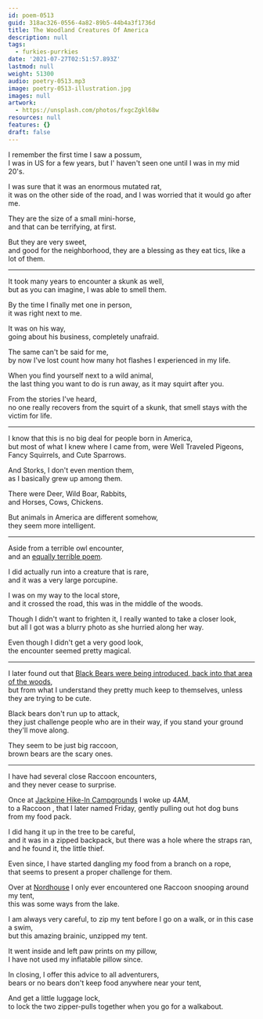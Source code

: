 ```yaml
---
id: poem-0513
guid: 318ac326-0556-4a82-89b5-44b4a3f1736d
title: The Woodland Creatures Of America
description: null
tags:
  - furkies-purrkies
date: '2021-07-27T02:51:57.893Z'
lastmod: null
weight: 51300
audio: poetry-0513.mp3
image: poetry-0513-illustration.jpg
images: null
artwork:
  - https://unsplash.com/photos/fxgcZgkl68w
resources: null
features: {}
draft: false
---
```


I remember the first time I saw a possum,\
I was in US for a few years, but I' haven't seen one until I was in my mid 20's.

I was sure that it was an enormous mutated rat,\
it was on the other side of the road, and I was worried that it would go after me.

They are the size of a small mini-horse,\
and that can be terrifying, at first.

But they are very sweet,\
and good for the neighborhood, they are a blessing as they eat tics, like a lot of them.

---

It took many years to encounter a skunk as well,\
but as you can imagine, I was able to smell them.

By the time I finally met one in person,\
it was right next to me.

It was on his way,\
going about his business, completely unafraid.

The same can't be said for me,\
by now I've lost count how many hot flashes I experienced in my life.

When you find yourself next to a wild animal,\
the last thing you want to do is run away, as it may squirt after you.

From the stories I've heard,\
no one really recovers from the squirt of a skunk, that smell stays with the victim for life.

---

I know that this is no big deal for people born in America,\
but most of what I knew where I came from, were Well Traveled Pigeons, Fancy Squirrels, and Cute Sparrows.

And Storks, I don't even mention them,\
as I basically grew up among them.

There were Deer, Wild Boar, Rabbits,\
and Horses, Cows, Chickens.

But animals in America are different somehow,\
they seem more intelligent.

---

Aside from a terrible owl encounter,\
and an [equally terrible poem](https://catpea.com/read/furkies-purrkies/220/).

I did actually run into a creature that is rare,\
and it was a very large porcupine.

I was on my way to the local store,\
and it crossed the road, this was in the middle of the woods.

Though I didn't want to frighten it, I really wanted to take a closer look,\
but all I got was a blurry photo as she hurried along her way.

Even though I didn't get a very good look,\
the encounter seemed pretty magical.

---

I later found out that [Black Bears were being introduced, back into that area of the woods](https://www.shorelinemedia.net/ludington_daily_news/black-bear-in-the-backyard/article_54eeba40-5208-11e8-9997-5b1acf5fc904.html),\
but from what I understand they pretty much keep to themselves, unless they are trying to be cute.

Black bears don't run up to attack,\
they just challenge people who are in their way, if you stand your ground they'll move along.

They seem to be just big raccoon,\
brown bears are the scary ones.

---

I have had several close Raccoon encounters,\
and they never cease to surprise.

Once at [Jackpine Hike-In Campgrounds](https://thedyrt.com/camping/michigan/jackpine-hike-in-campground) I woke up 4AM,\
to a Raccoon , that I later named Friday, gently pulling out hot dog buns from my food pack.

I did hang it up in the tree to be careful,\
and it was in a zipped backpack, but there was a hole where the straps ran, and he found it, the little thief.

Even since, I have started dangling my food from a branch on a rope,\
that seems to present a proper challenge for them.

Over at [Nordhouse](https://www.fs.usda.gov/recarea/hmnf/recarea/?recid=18770) I only ever encountered one Raccoon snooping around my tent,\
this was some ways from the lake.

I am always very careful, to zip my tent before I go on a walk, or in this case a swim,\
but this amazing brainic, unzipped my tent.

It went inside and left paw prints on my pillow,\
I have not used my inflatable pillow since.

In closing, I offer this advice to all adventurers,\
bears or no bears don't keep food anywhere near your tent,

And get a little luggage lock,\
to lock the two zipper-pulls together when you go for a walkabout.
